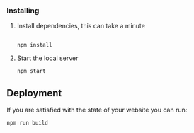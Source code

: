 

### Installing
1. Install dependencies, this can take a minute

   ```
   
   npm install
   ```
2. Start the local server

   ```
   npm start
   ```

## Deployment

If you are satisfied with the state of your website you can run:

```
npm run build 
